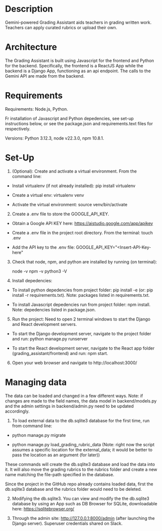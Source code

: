 # Description
Gemini-powered Grading Assistant aids teachers in grading written work. Teachers can apply curated rubrics or upload their own.

# Architecture

The Grading Assistant is built using Javascript for the frontend and Python for the backend. Specifically, the frontend is a ReactJS App while the backend is a Django App, functioning as an api endpoint. The calls to the Gemini API are made from the backend.

# Requirements

Requirements: Node.js, Python.

Fr installation of Javascript and Python depedencies, see set-up instructions below, or see the package.json and requirements.text files for respectively.

Versions: Python 3.12.3, node v22.3.0, npm 10.8.1.

# Set-Up

1. (Optional): Create and activate a virtual environment. From the command line:

  * Install virtualenv (if not already installed): pip install virtualenv

  * Create a virtual env: virtualenv venv

  * Activate the virtual environment: source venv/bin/activate

2. Create a .env file to store the GOOGLE_API_KEY.

  * Obtain a Google API KEY here: https://aistudio.google.com/app/apikey

  * Create a .env file in the project root directory. From the terminal: touch .env

  * Add the API key to the .env file: GOOGLE_API_KEY="<Insert-API-Key-here"

3. Check that node, npm, and python are installed by running (on terminal):

    node -v
    npm -v
    python3 -V

4. Install depedencies:

  * To install python depedencies from project folder: pip install -e (or: pip install -r requirements.txt). Note: packages listed in requirements.txt.

  * To install Javascript depedencies run from project folder: npm install. Note: depedencies listed in package.json.

5. Run the project: Need to open 2 terminal windows to start the Django and React development servers.

* To start the Django development server, navigate to the project folder and run: python manage.py runserver

* To start the React development server, navigate to the React app folder (grading_assistant/frontend) and run: npm start.

6. Open your web browser and navigate to http://localhost:3000/

# Managing data

The data can be loaded and changed in a few different ways. Note: if changes are made to the field names, the data model in backend/models.py and the admin settings in backend/admin.py need to be updated accordingly.

1. To load external data to the db.sqlite3 database for the first time, run from command line:

* python manage.py migrate

* python manage.py load_grading_rubric_data (Note: right now the script assumes a specific location for the external_data; it would be better to pass the location as an argument (for later))

These commands will create the db.sqlite3 database and load the data into it. It will also move the grading rubrics to the rubrics folder and create a new name matching the file-path specified in the database.

Since the project in the GitHub repo already contains loaded data, first the db.sqlite3 database and the rubrics folder would need to be deleted.

2. Modifying the db.sqlite3. You can view and modify the the db.sqlite3 database by using an App such as DB Browser for SQLite, downloadable here: https://sqlitebrowser.org/

3. Through the admin site: http://127.0.0.1:8000/admin (after launching the Django server). Superuser credentials shared on Slack.

